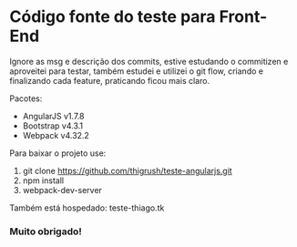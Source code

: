# Código fonte do teste para Front-End

Ignore as msg e descrição dos commits, estive estudando o commitizen e aproveitei para testar,
também estudei e utilizei o git flow, criando e finalizando cada feature, praticando ficou mais claro.

Pacotes: 
* AngularJS v1.7.8
* Bootstrap v4.3.1
* Webpack v4.32.2

Para baixar o projeto use:
1. git clone https://github.com/thigrush/teste-angularjs.git
2. npm install
3. webpack-dev-server

Também está hospedado: teste-thiago.tk

### Muito obrigado!
